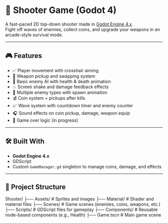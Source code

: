 # 🔫 Shooter Game (Godot 4)

A fast-paced 2D top-down shooter made in [Godot Engine 4.x](https://godotengine.org/).  
Fight off waves of enemies, collect coins, and upgrade your weapons in an arcade-style survival mode.

---

## 🎮 Features

- ✅ Player movement with crosshair aiming
- 🔫 Weapon pickup and swapping system
- 🧠 Basic enemy AI with health & death animation
- 💥 Screen shake and damage feedback effects
- 🧟 Multiple enemy types with spawn animation
- 💰 Coin system + pickups after kills
- 📈 Wave system with countdown timer and enemy counter
- 🎧 Sound effects on coin pickup, damage, weapon equip
- 🛑 Game over logic (in progress)

---

## 🛠️ Built With

- **Godot Engine 4.x**
- GDScript
- Custom `GameManager.gd` singleton to manage coins, damage, and effects

---

## 📂 Project Structure

Shooter/
├── Assets/         # Sprites and images
├── Material/       # Shader and material files
├── Scenes/         # Game scenes (enemies, coins, weapons, etc.)
├── Scripts/        # GDScript files for gameplay
├── Components/     # Reusable node-based components (e.g., Health)
├── Game.tscn       # Main game scene
